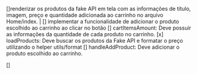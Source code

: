 []renderizar os produtos da fake API em tela com as informações de título, imagem, preço e quantidade adicionada ao carrinho no arquivo Home/index.
    |
    [] implementar a funcionalidade de adicionar o produto escolhido ao carrinho ao clicar no botão
    [] cartItemsAmount: Deve possuir as informações da quantidade de cada produto no carrinho. 
    [x] loadProducts: Deve buscar os produtos da Fake API e formatar o preço utilizando o helper utils/format
    [] handleAddProduct: Deve adicionar o produto escolhido ao carrinho.

[]